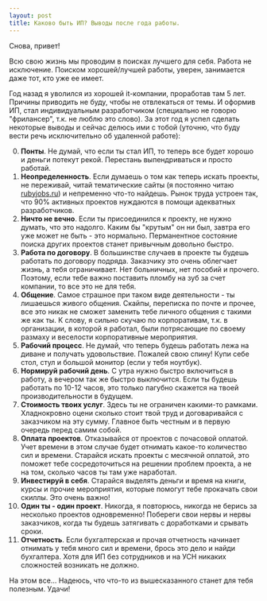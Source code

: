 ```yaml
---
layout: post
title: Каково быть ИП? Выводы после года работы.
---
```


Снова, привет!

Всю свою жизнь мы проводим в поисках лучшего для себя. Работа не исключение. Поиском хорошей/лучшей работы, уверен, занимается даже тот, кто уже ее имеет.

Год назад я уволился из хорошей it-компании, проработав там 5 лет. Причины приводить не буду, чтобы не отвлекаться от темы. И оформив ИП, стал индивидуальным разработчиком (специально не говорю "фрилансер", т.к. не люблю это слово). За этот год я успел сделать некоторые выводы и сейчас делюсь ими с тобой (уточню, что буду вести речь исключительно об удаленной работе):

0. **Понты**. Не думай, что если ты стал ИП, то теперь все будет хорошо и деньги потекут рекой. Перестань выпендриваться и просто работай.
0. **Неопределенность**. Если думаешь о том как теперь искать проекты, не переживай, читай тематические сайты (я постоянно читаю [rubyjobs.ru](http://rubyjobs.ru)) и непременно что-то найдешь. Рынок труда устроен так, что 90% активных проектов нуждаются в помощи адекватных разработчиков.
0. **Ничто не вечно**. Если ты присоединился к проекту, не нужно думать, что это надолго. Каким бы "крутым" он ни был, завтра его уже может не быть - это нормально. Перманентное состояние поиска других проектов станет привычным довольно быстро.
0. **Работа по договору**. В большинстве случаев в проекте ты будешь работать по договору подряда. Заказчику это очень облегчает жизнь, а тебя ограничивает. Нет больничных, нет пособий и прочего. Поэтому, если тебе важно поставить пломбу на зуб за счет компании, то все это не для тебя.
0. **Общение**. Самое страшное при таком виде деятельности - ты лишаешься живого общения. Скайпы, переписка по почте и прочее, все это никак не сможет заменить тебе личного общения с такими же как ты. К слову, я сильно скучаю по корпоративам, т.к. в организации, в которой я работал, были потрясающие по своему размаху и веселости корпоративные мероприятия.
0. **Рабочий процесс**. Не думай, что теперь будешь работать лежа на диване и получать удовольствие. Пожалей свою спину! Купи себе стол, стул и большой монитор (если у тебя ноутбук).
0. **Нормируй рабочий день**. С утра нужно быстро включиться в работу, а вечером так же быстро выключится. Если ты будешь работать по 10-12 часов, это только пагубно скажется на твоей производительности в будущем.
0. **Стоимость твоих услуг**. Здесь ты не ограничен какими-то рамками. Хладнокровно оцени сколько стоит твой труд и договаривайся с заказчиком на эту сумму. Главное быть честным и в первую очередь перед самим собой.
0. **Оплата проектов**. Отказывайся от проектов с почасовой оплатой. Учет времени в этом случае будет отнимать какое-то количество сил и времени. Старайся искать проекты с месячной оплатой, это поможет тебе сосредоточиться на решении проблем проекта, а не на том, сколько часов ты там уже наработал.
0. **Инвестируй в себя**. Старайся выделять деньги и время на книги, курсы и прочие мероприятия, которые помогут тебе прокачать свои скиллы. Это очень важно!
0. **Один ты - один проект**. Никогда, я повторюсь, никогда не берись за несколько проектов одновременно! Побереги свои нервы и нервы заказчиков, когда ты будешь затягивать с доработками и срывать сроки.
0. **Отчетность**. Если бухгалтерская и прочая отчетность начинает отнимать у тебя много сил и времени, брось это дело и найди бухгалтера. Хотя для ИП без сотрудников и на УСН никаких сложностей возникать не должно.

На этом все... Надеюсь, что что-то из вышесказанного станет для тебя полезным. Удачи!
